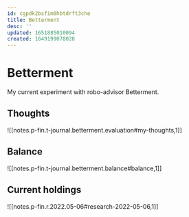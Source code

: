 ```yaml
---
id: cgpdk2bsfim0hbtdrft3che
title: Betterment
desc: ''
updated: 1651885010094
created: 1649199078028
---
```

# Betterment

My current experiment with robo-advisor Betterment. 

## Thoughts

![[notes.p-fin.t-journal.betterment.evaluation#my-thoughts,1]]

## Balance

![[notes.p-fin.t-journal.betterment.balance#balance,1]]

## Current holdings

![[notes.p-fin.r.2022.05-06#research-2022-05-06,1]]